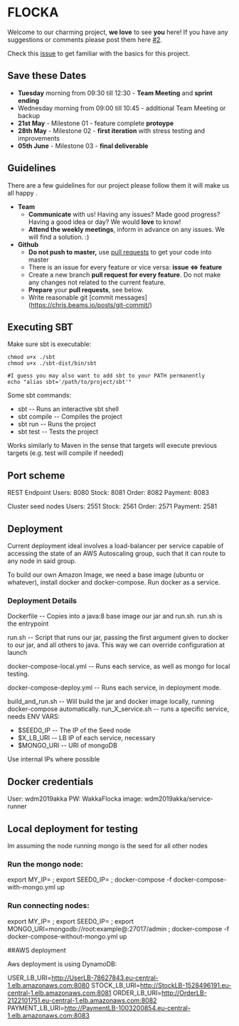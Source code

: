 # FLOCKA

Welcome to our charming project, **we love** to see **you** here!
If you have any suggestions or comments please post them here [#2](https://github.com/jan-gerling/lam-dal/issues/2).

Check this [issue](https://github.com/jan-gerling/lam-dal/issues/7) to get familiar with the basics for this project.


## Save these Dates

- **Tuesday** morning from 09:30 till 12:30 - **Team Meeting** and **sprint ending**
- Wednesday morning from 09:00 till 10:45 - additional Team Meeting or backup
- **21st May** - Milestone 01 - feature complete **protoype**
- **28th May** - Milestone 02 - **first iteration** with stress testing and improvements
- **05th June** - Milestone 03 - **final deliverable**



## Guidelines 

There are a few guidelines for our project please follow them it will make us all happy .

- **Team**
  - **Communicate** with us! Having any issues? Made good progress? Having a good idea or day? We would **love** to know!
  - **Attend the weekly meetings**, inform in advance on any issues. We will find a solution. :)
- **Github**
  - **Do not push to master,** use [pull requests](<https://help.github.com/en/articles/about-pull-requests>) to get your code into master
  - There is an issue for every feature or vice versa: **issue <=> feature**
  - Create a new branch **pull request for every feature**. Do not make any changes not related to the current feature.
  - **Prepare** your **pull requests**, see below.
  - Write reasonable git [commit messages] (<https://chris.beams.io/posts/git-commit/>)

## Executing SBT

Make sure sbt is executable:
```
chmod u+x ./sbt
chmod u+x ./sbt-dist/bin/sbt

#I guess you may also want to add sbt to your PATH permanently
echo "alias sbt='/path/to/project/sbt'"
```

Some sbt commands:
* sbt -- Runs an interactive sbt shell
* sbt compile -- Compiles the project
* sbt run -- Runs the project
* sbt test -- Tests the project

Works similarly to Maven in the sense that targets will execute previous targets (e.g. test will compile if needed)

## Port scheme ##
REST Endpoint
Users: 8080
Stock: 8081
Order: 8082
Payment: 8083

Cluster seed nodes
Users: 2551
Stock: 2561
Order: 2571
Payment: 2581

## Deployment

Current deployment ideal involves a load-balancer per service capable of accessing the state of an AWS Autoscaling group, such that it can route to any node in said group.

To build our own Amazon Image, we need a base image (ubuntu or whatever), install docker and docker-compose. Run docker as a service. 

### Deployment Details

Dockerfile -- Copies into a java:8 base image our jar and run.sh. run.sh is the entrypoint

run.sh -- Script that runs our jar, passing the first argument given to docker to our jar, and all others to java. This way we can override configuration at launch

docker-compose-local.yml -- Runs each service, as well as mongo for local testing.

docker-compose-deploy.yml -- Runs each service, in deployment mode.

build_and_run.sh -- Will build the jar and docker image locally, running docker-compose automatically.
run_X_service.sh -- runs a specific service, needs ENV VARS:
* $SEED0_IP -- The IP of the Seed node
* $X_LB_URI -- LB IP of each service, necessary
* $MONGO_URI -- URI of mongoDB

Use internal IPs where possible

## Docker credentials
User: wdm2019akka
PW: WakkaFlocka
image: wdm2019akka/service-runner

## Local deployment for testing

Im assuming the node running mongo is the seed for all other nodes

### Run the mongo node:

export MY_IP=<Your internal IP> ; export SEED0_IP=<Your internal IP> ; docker-compose -f docker-compose-with-mongo.yml up

### Run connecting nodes:

export MY_IP=<Your internal IP> ; export SEED0_IP=<SEED0IP> ; export MONGO_URI=mongodb://root:example@<SEED0IP>:27017/admin ; docker-compose -f docker-compose-without-mongo.yml up

##AWS deployment

Aws deployment is using DynamoDB:

USER_LB_URI=http://UserLB-78627843.eu-central-1.elb.amazonaws.com:8080
STOCK_LB_URI=http://StockLB-1528496191.eu-central-1.elb.amazonaws.com:8081
ORDER_LB_URI=http://OrderLB-2122101751.eu-central-1.elb.amazonaws.com:8082
PAYMENT_LB_URI=http://PaymentLB-1003200854.eu-central-1.elb.amazonaws.com:8083
